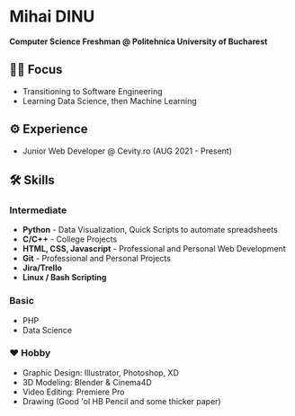 # Mihai DINU

**Computer Science Freshman @ Politehnica University of Bucharest**

## 👨‍🔬 Focus
- Transitioning to Software Engineering
- Learning Data Science, then Machine Learning

## ⚙️ Experience
- Junior Web Developer @ Cevity.ro (AUG 2021 - Present)

## 🛠️ Skills
### Intermediate
- **Python** - Data Visualization, Quick Scripts to automate spreadsheets
- **C/C++** - College Projects
- **HTML, CSS, Javascript** - Professional and Personal Web Development
- **Git** - Professional and Personal Projects
- **Jira/Trello**
- **Linux / Bash Scripting**

### Basic
- PHP
- Data Science

### ❤️ Hobby
- Graphic Design: Illustrator, Photoshop, XD
- 3D Modeling: Blender & Cinema4D
- Video Editing: Premiere Pro
- Drawing (Good 'ol HB Pencil and some thicker paper)
